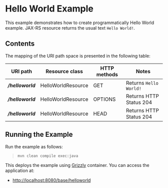 [//]: # " Copyright (c) 2015, 2020 Oracle and/or its affiliates. All rights reserved. "
[//]: # " "
[//]: # " This program and the accompanying materials are made available under the "
[//]: # " terms of the Eclipse Distribution License v. 1.0, which is available at "
[//]: # " http://www.eclipse.org/org/documents/edl-v10.php. "
[//]: # " "
[//]: # " SPDX-License-Identifier: BSD-3-Clause "

Hello World Example
===================

This example demonstrates how to create programmatically Hello World example.
JAX-RS resource returns the usual text `Hello World!`.

Contents
--------

The mapping of the URI path space is presented in the following table:

URI path             | Resource class      | HTTP methods | Notes
-------------------- | ------------------- | ------------ | --------------------------------------------------------
**_/helloworld_**    | HelloWorldResource  | GET          | Returns `Hello World!`
**_/helloworld_**    | HelloWorldResource  | OPTIONS      | Returns HTTP Status 204
**_/helloworld_**    | HelloWorldResource  | HEAD         | Returns HTTP Status 204

Running the Example
-------------------

Run the example as follows:

>     mvn clean compile exec:java

This deploys the example using [Grizzly](https://projects.eclipse.org/projects/ee4j.grizzly) container. You can access the application at:

-   <http://localhost:8080/base/helloworld>
